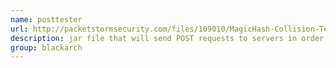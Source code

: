 ```yaml
---
name: posttester
url: http://packetstormsecurity.com/files/109010/MagicHash-Collision-Testing-Tool.html
description: jar file that will send POST requests to servers in order to test for the hash collision vulnerability discussed at the Chaos Communication Congress in Berlin. URL : http://packetstormsecurity.com/files/109010/MagicHash-Collision-Testing-Tool.html Groups : blackarch blackarch-crypto
group: blackarch
---
```

